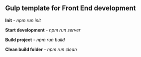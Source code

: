 ## Gulp template for Front End development

**Init** - _npm run init_

**Start development** - _npm run server_

**Build project** - _npm run build_

**Clean build folder** - _npm run clean_